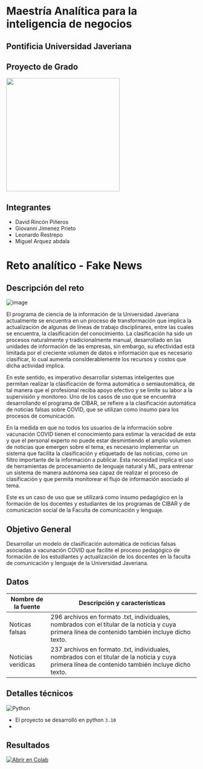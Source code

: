 # Maestría Analítica para la inteligencia de negocios
## Pontificia Universidad Javeriana
## Proyecto de Grado
<img src="https://upload.wikimedia.org/wikipedia/commons/thumb/6/6c/Javeriana.svg/1200px-Javeriana.svg.png" width = "300" class="center" >



## Integrantes

* David Rincón Piñeros
* Giovanni Jímenez Prieto
* Leonardo Restrepo
* Miguel Arquez abdala

# Reto analítico - Fake News

## Descripción del reto

![image](https://user-images.githubusercontent.com/42754537/219545413-5cb09411-b59f-4fa0-a6d9-38e5c68bbd09.png)

El programa de ciencia de la información de la Universidad Javeriana actualmente se encuentra en un proceso de transformación que implica la actualización de algunas de líneas de trabajo disciplinares, entre las cuales se encuentra, la clasificación del conocimiento. La clasificación ha sido un procesos naturalmente y tradicionalmente manual, desarrollado en las unidades de información de las empresas, sin embargo, su efectividad está limitada por el creciente volumen de datos e información que es necesario clasificar, lo cual aumenta considerablemente los recursos y costos que dicha actividad implica.  

En este sentido, es imperativo desarrollar sistemas inteligentes que permitan realizar la clasificación de forma automática o semiautomática, de tal manera que el profesional reciba apoyo efectivo y se limite su labor a la supervisión y monitoreo. Uno de los casos de uso que se encuentra desarrollando el programa de CIBAR, se refiere a la clasificación automática de noticias falsas sobre COVID, que se utilizan como insumo para los procesos de comunicación. 

En la medida en que no todos los usuarios de la información sobre vacunación COVID tienen el conocimiento para estimar la veracidad de esta y que el personal experto no puede estar desmintiendo el amplio volumen de noticias que emergen sobre el tema, es necesario implementar un sistema que facilita la clasificación y etiquetado de las noticias, como un filtro importante de la información a publicar. Esta necesidad implica el uso de herramientas de procesamiento de lenguaje natural y ML, para entrenar un sistema de manera autónoma sea capaz de realizar el proceso de clasificación y que permita monitorear el flujo de información asociado al tema.  

Este es un caso de uso que se utilizará como insumo pedagógico en la formación de los docentes y estudiantes de los programas de CIBAR y de comunicación social de la Faculta de comunicación y lenguaje.  

## Objetivo General

Desarrollar un modelo de clasificación automática de noticias falsas asociadas a vacunación COVID que facilite el proceso pedagógico de formación de los estudiantes y actualización de los docentes en la faculta de comunicación y lenguaje de la Universidad Javeriana.

## Datos

| Nombre de la fuente | Descripción y características  |
| --------------------| -------------------------------|
| Noticas falsas | 296 archivos en formato .txt, individuales, nombrados con el titular de la noticia y cuya primera línea de contenido también incluye dicho texto.  |
| Noticias verídicas  | 237 archivos en formato .txt, individuales, nombrados con el titular de la noticia y cuya primera línea de contenido también incluye dicho texto.  |



## Detalles técnicos
![Python](https://img.shields.io/badge/python-3670A0?style=for-the-badge&logo=python&logoColor=ffdd54)

* El proyecto se desarrolló en python `3.10`
* 

## Resultados

[![Abrir en Colab](https://colab.research.google.com/assets/colab-badge.svg)](https://colab.research.google.com/drive/1O0JwJDY9iK6ctFNng0v03WkwsSOSR3zo?usp=sharing)


